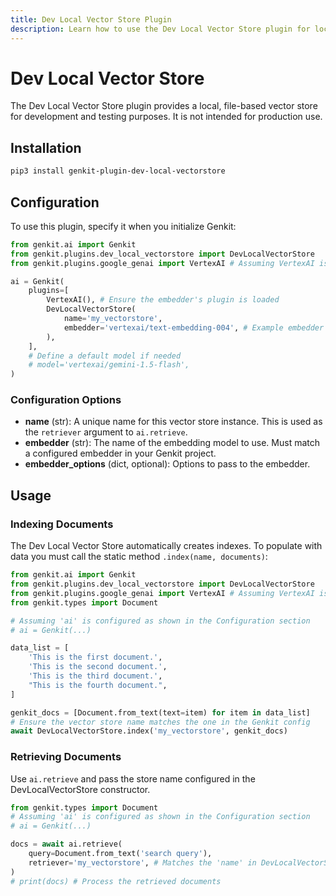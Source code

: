 ```yaml
---
title: Dev Local Vector Store Plugin
description: Learn how to use the Dev Local Vector Store plugin for local development and testing in Genkit Python.
---
```


# Dev Local Vector Store

The Dev Local Vector Store plugin provides a local, file-based vector store for development and testing purposes. It is not intended for production use.

## Installation

```bash
pip3 install genkit-plugin-dev-local-vectorstore
```

## Configuration

To use this plugin, specify it when you initialize Genkit:

```python
from genkit.ai import Genkit
from genkit.plugins.dev_local_vectorstore import DevLocalVectorStore
from genkit.plugins.google_genai import VertexAI # Assuming VertexAI is used for embedder

ai = Genkit(
    plugins=[
        VertexAI(), # Ensure the embedder's plugin is loaded
        DevLocalVectorStore(
            name='my_vectorstore',
            embedder='vertexai/text-embedding-004', # Example embedder
        ),
    ],
    # Define a default model if needed
    # model='vertexai/gemini-1.5-flash',
)
```

### Configuration Options

- **name** (str): A unique name for this vector store instance. This is used as the `retriever` argument to `ai.retrieve`.
- **embedder** (str): The name of the embedding model to use. Must match a configured embedder in your Genkit project.
- **embedder_options** (dict, optional): Options to pass to the embedder.

## Usage

### Indexing Documents

The Dev Local Vector Store automatically creates indexes. To populate with data you must call the static method `.index(name, documents)`:

```python
from genkit.ai import Genkit
from genkit.plugins.dev_local_vectorstore import DevLocalVectorStore
from genkit.plugins.google_genai import VertexAI # Assuming VertexAI is used for embedder
from genkit.types import Document

# Assuming 'ai' is configured as shown in the Configuration section
# ai = Genkit(...)

data_list = [
    'This is the first document.',
    'This is the second document.',
    'This is the third document.',
    "This is the fourth document.",
]

genkit_docs = [Document.from_text(text=item) for item in data_list]
# Ensure the vector store name matches the one in the Genkit config
await DevLocalVectorStore.index('my_vectorstore', genkit_docs)
```

### Retrieving Documents

Use `ai.retrieve` and pass the store name configured in the DevLocalVectorStore constructor.

```python
from genkit.types import Document
# Assuming 'ai' is configured as shown in the Configuration section
# ai = Genkit(...)

docs = await ai.retrieve(
    query=Document.from_text('search query'),
    retriever='my_vectorstore', # Matches the 'name' in DevLocalVectorStore config
)
# print(docs) # Process the retrieved documents
```
